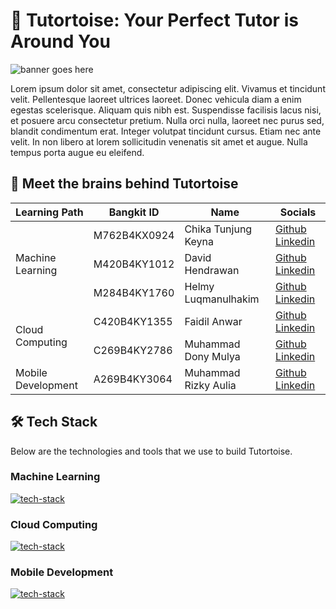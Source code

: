 # 🐢 Tutortoise: Your Perfect Tutor is Around You

![banner goes here](https://via.placeholder.com/1080x480)

<!-- description goes here -->

Lorem ipsum dolor sit amet, consectetur adipiscing elit. Vivamus et tincidunt velit. Pellentesque laoreet ultrices laoreet. Donec vehicula diam a enim egestas scelerisque. Aliquam quis nibh est. Suspendisse facilisis lacus nisi, et posuere arcu consectetur pretium. Nulla orci nulla, laoreet nec purus sed, blandit condimentum erat. Integer volutpat tincidunt cursus. Etiam nec ante velit. In non libero at lorem sollicitudin venenatis sit amet et augue. Nulla tempus porta augue eu eleifend.

## 🧠 Meet the brains behind Tutortoise

<table>
  <thead>
    <tr>
      <th>Learning Path</th>
      <th>Bangkit ID</th>
      <th>Name</th>
      <th>Socials</th>
    </tr>
  </thead>
  <tbody>
    <tr>
      <td rowspan="3">Machine Learning</td>
      <td>M762B4KX0924</td>
      <td>Chika Tunjung Keyna</td>
      <td>
        <a href="https://github.com/">Github</a>
        <a href="https://www.linkedin.com/in/">Linkedin</a>
      </td>
    </tr>
    <tr>
      <td>M420B4KY1012</td>
      <td>David Hendrawan</td>
      <td>
        <a href="https://github.com/">Github</a>
        <a href="https://www.linkedin.com/in/">Linkedin</a>
      </td>
    </tr>
    <tr>
      <td>M284B4KY1760</td>
      <td>Helmy Luqmanulhakim</td>
      <td>
        <a href="https://github.com/">Github</a>
        <a href="https://www.linkedin.com/in/">Linkedin</a>
      </td>
    </tr>
    <tr>
      <td rowspan="2">Cloud Computing</td>
      <td>C420B4KY1355</td>
      <td>Faidil Anwar</td>
      <td>
        <a href="https://github.com/">Github</a>
        <a href="https://www.linkedin.com/in/">Linkedin</a>
      </td>
    </tr>
    <tr>
      <td>C269B4KY2786</td>
      <td>Muhammad Dony Mulya</td>
      <td>
        <a href="https://github.com/">Github</a>
        <a href="https://www.linkedin.com/in/">Linkedin</a>
      </td>
    </tr>
    <tr>
      <td>Mobile Development</td>
      <td>A269B4KY3064</td>
      <td>Muhammad Rizky Aulia</td>
      <td>
        <a href="https://github.com/">Github</a>
        <a href="https://www.linkedin.com/in/">Linkedin</a>
      </td>
    </tr>
  </tbody>
</table>

## 🛠️ Tech Stack

Below are the technologies and tools that we use to build Tutortoise.

### Machine Learning

[![tech-stack](https://skillicons.dev/icons?i=tensorflow,py,fastapi,pycharm)](https://skillicons.dev)

### Cloud Computing

[![tech-stack](https://skillicons.dev/icons?i=arch,gcp,ts,bun,express,postgres,firebase,docker,terraform)](https://skillicons.dev)

### Mobile Development

[![tech-stack](https://skillicons.dev/icons?i=androidstudio,kotlin,figma)](https://skillicons.dev)
